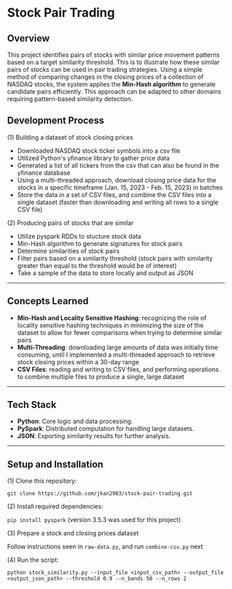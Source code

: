 # Stock Pair Trading

## Overview

This project identifies pairs of stocks with similar price movement patterns based on a target similarity threshold. This is to illustrate how these similar pairs of stocks can be used in pair trading strategies. Using a simple method of comparing changes in the closing prices of a collection of NASDAQ stocks, the system applies the **Min-Hash algorithm** to generate candidate pairs efficiently. This approach can be adapted to other domains requiring pattern-based similarity detection. 

## Development Process
(1) Building a dataset of stock closing prices
- Downloaded NASDAQ stock ticker symbols into a csv file
- Utilized Python's yfinance library to gather price data
- Generated a list of all tickers from the csv that can also be found in the yfinance database
- Using a multi-threaded approach, download closing price data for the stocks in a specific timeframe (Jan. 15, 2023 - Feb. 15, 2023) in batches
- Store the data in a set of CSV files, and combine the CSV files into a single dataset (faster than downloading and writing all rows to a single CSV file)

(2) Producing pairs of stocks that are similar
- Utilize pyspark RDDs to stucture stock data
- Min-Hash algorithm to generate signatures for stock pairs
- Determine similarities of stock pairs
- Filter pairs based on a similarity threshold (stock pairs with similarity greater than equal to the threshold would be of interest)
- Take a sample of the data to store locally and output as JSON

---

## Concepts Learned
- **Min-Hash and Locality Sensitive Hashing**: recognizing the role of locality sensitive hashing techniques in minimizing the size of the dataset to allow for fewer comparisons when trying to determine similar pairs 
- **Multi-Threading**: downloading large amounts of data was initially time consuming, until I implemented a multi-threaded approach to retrieve stock closing prices within a 30-day range
- **CSV Files**: reading and writing to CSV files, and performing operations to combine multiple files to produce a single, large dataset

---

## Tech Stack

- **Python**: Core logic and data processing.
- **PySpark**: Distributed computation for handling large datasets.
- **JSON**: Exporting similarity results for further analysis.

---

## Setup and Installation
(1) Clone this repository:

```git clone https://github.com/jkan2903/stock-pair-trading.git```

(2) Install required dependencies:

```pip install pyspark``` (version 3.5.3 was used for this project)

(3) Prepare a stock and closing prices dataset

Follow instructions seen in ```raw-data.py```, and run ```combine-csv.py``` next

(4) Run the script:

```python stock_similarity.py --input_file <input_csv_path> --output_file <output_json_path> --threshold 0.9 --n_bands 50 --n_rows 2```


